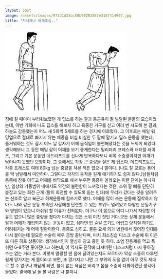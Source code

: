 ```yaml
---
layout: post
image: /assets/images/973d1d25bc88b90202582e3187414907.jpg
title: "자나깨나 어깨조심.."
---
```


![image](/assets/images/973d1d25bc88b90202582e3187414907.jpg)



짐에 갈 때마다 부러워보였던 게 딥스를 하는 팔과 등근육이 잘 발달된 분들의 모습이었는데, 이번 기회에 나도 딥스를 해보자 하고 육중한 거구를 싣고 여러 번 시도해 본 결과, 하늘도 감동했는지 어느 새 5회씩 5세트를 하는 경지에 이르렀다. 그 이후로는 매일 워밍업으로 절대로 빠지지 않는 체중을 비실 비실한 두 팔에 맡기고 딥스 운동을 했는데, 즐거워하는 것도 잠시 어느 날 갑자기 어깨 움직임이 불편해졌다는 것을 느끼게 되었다. 생각해보니 그 동안 매일 같이 어깨를 보기 좋게한다는 밀리터리 프레스와 래터럴 래이즈, 그리고 기본 운동인 데드리프트를 신나게 반복하다보니 비록 소중량이지만 어깨가 남아나지 못했던 모양이다. 그 중에서도 가장 큰 중량을 실은 게 딥스다. 데드리프트도, 각종 프레스도 여태 80kg 넘는 중량을 쳐본 적은 없으니 말이다. (나도 잘 모르는 용어를 막 남발해서 미안하다. 그렇다고 각각의 동작을 길게 얘기하기도 쉽지 않다.)남들처럼 통증에 잠못 이루고 어깨를 바닥으로 해서 누우면 통증이 올라오는 이런 단계는 아니지만, 일상의 가동범위 내에서도 약간의 불편함이 느껴졌다는 것은, 소위 팔 뼈를 단단히 붙잡고 있는 회전 근개 (팔이 회전할 수 있도록 돕는 인대)에 무리가 갔다는 것을 알려주는 신호로 알고 복근과 하체운동에 힘쓰기로 했다. 어깨를 많이 쓰는 운동에 집착하지 않아도 나와 같은 운동 부족인 사람에겐 단련할 수 있는 부위도 널려있고 다양한 운동기구와 방법이 있으니 아쉬워 할 이유가 전혀없다. 더구나 이 몸으로 어디 나가서 자랑할 이유도 없으니 많은 중량을 쳤다가 다치는 것은 소위 미친 짓인 거다.모든 상체 운동에서 팔과 어깨가 개입되지 않는 운동이 없고, 심하면 밥 숟갈 뜨기도 어렵고 양치질 하기도 어려워지는 게 어깨 질환이란다. 통증도 심하고. 물론 요새 외과 병원에서 끊어진 인대를 다시 붙이는데 필요한 수술이 매우 금방 끝난다며, 마치 최소침습 디스크 수술에 뒤 이은 또 다른 히트 상품이라 생각해서인지 열심히 광고 중인 듯 하다. 소염 진통제를 먹고 푹쉬면 6-8주면 좋아진다고 하는데, 이 역시도 진작에 터져버린 디스크처럼 다시 좋아질 수는 없는 거라 본다. 이렇게 멀쩡할 땐 몸에 달려있는지도 모르다가 막상 소홀히 다루면 쉽게 망가지는 게 몸이라고 보면, 또 망가지고 나면 그 부위의 도움 없이 아무 것도 제대로 할 수 없구나 깨닫게 되면, 쓸데 없는 욕심은 버리고 몸을 소중히 다뤄야겠단 생각이 들었다. 결국에 날 돌 볼 사람은 나 뿐이니.

